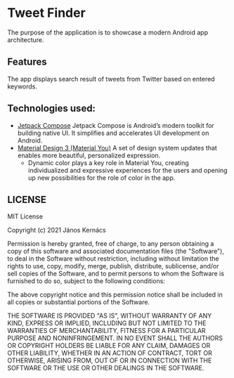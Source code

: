 # Tweet Finder

The purpose of the application is to showcase a modern Android app architecture. 

## Features

The app displays search result of tweets from Twitter based on entered keywords.

## Technologies used:

* [Jetpack Compose](https://developer.android.com/jetpack/compose) Jetpack Compose is Android’s modern toolkit for building native UI. It simplifies and accelerates UI development on Android.
* [Material Design 3 (Material You)](https://m3.material.io/) A set of design system updates that enables more beautiful, personalized expression. 
  * Dynamic color plays a key role in Material You, creating individualized and expressive experiences for the users and opening up new possibilities for the role of color in the app.

## LICENSE

MIT License

Copyright (c) 2021 János Kernács

Permission is hereby granted, free of charge, to any person obtaining a copy
of this software and associated documentation files (the "Software"), to deal
in the Software without restriction, including without limitation the rights
to use, copy, modify, merge, publish, distribute, sublicense, and/or sell
copies of the Software, and to permit persons to whom the Software is
furnished to do so, subject to the following conditions:

The above copyright notice and this permission notice shall be included in all
copies or substantial portions of the Software.

THE SOFTWARE IS PROVIDED "AS IS", WITHOUT WARRANTY OF ANY KIND, EXPRESS OR
IMPLIED, INCLUDING BUT NOT LIMITED TO THE WARRANTIES OF MERCHANTABILITY,
FITNESS FOR A PARTICULAR PURPOSE AND NONINFRINGEMENT. IN NO EVENT SHALL THE
AUTHORS OR COPYRIGHT HOLDERS BE LIABLE FOR ANY CLAIM, DAMAGES OR OTHER
LIABILITY, WHETHER IN AN ACTION OF CONTRACT, TORT OR OTHERWISE, ARISING FROM,
OUT OF OR IN CONNECTION WITH THE SOFTWARE OR THE USE OR OTHER DEALINGS IN THE
SOFTWARE.
```
